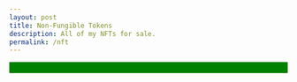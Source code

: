 ```yaml
---
layout: post
title: Non-Fungible Tokens
description: All of my NFTs for sale.
permalink: /nft
---
```

<div id="grid-post-all" class="grid-post-all">
</div>

<script>
const xmlhttp = new XMLHttpRequest();
xmlhttp.onload = function() {
  const my_nfts = JSON.parse(this.responseText);
  for (let i = 0; i < my_nfts.length; i++) {
  	document.getElementById("grid-post-all").innerHTML += `
    	<div>
          <h3>`+my_nfts[i].name+`</h3>
            <img src="`+my_nfts[i].image+`" onerror="this.onerror=null;this.src='https://images.hive.blog/DQmZUkMewxN4U6i7gJQuyTUkGDVy2BY45mraGnBUQuxorv6/evm-rpc-list.png';" />
            <p><a href="`+my_nfts[i].address+`">Buy NFT</a></p>
  		</div>
    `;
  }
}
xmlhttp.open("GET", "https://0fajarpurnama0.github.io/assets/json/mynfts.json");
xmlhttp.send();
</script>

<style>
.grid-post-all {
  display: grid;
  grid-template-columns: 50% auto;
  gap: 10px;
  background-color: green;
  padding: 10px;
  text-align: center;
  word-wrap: break-word;
}

.grid-post-all > div {
  background-color: rgba(225, 255, 175, 0.9);
}

.grid-post-all > div > img {
  max-width: 100%;
  max-height: 50vh;
  text-align: center;
  display: block;
  margin-left: auto;
  margin-right: auto;
}

.grid-post-all > div > h1,h2,h3 {
  text-align: center;
}
</style>

